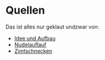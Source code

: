 # Quellen
Das ist alles nur geklaut undzwar von:

- [Idee und Aufbau](https://github.com/techtoto/rezeptbuch)
- [Nudelauflauf](https://www.slowlyveggie.de/rezepte/vegetarischer-nudelauflauf-einfach-schnell)
- [Zimtschnecken](https://www.einfachbacken.de/rezepte/zimtschnecken-einfach-selbstgemacht)
